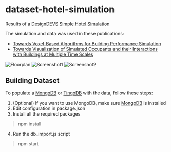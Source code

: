dataset-hotel-simulation
=================================

Results of a [DesignDEVS](http://www.autodeskresearch.com/projects/designdevs) [Simple Hotel Simulation](https://git.autodesk.com/research-ee/designDEVS-hotel-simulation)

The simulation and data was used in these publications:

- [Towards Voxel-Based Algorithms for Building Performance Simulation](http://www.autodeskresearch.com/publications/voxelbasedbps)
- [Towards Visualization of Simulated Occupants and their Interactions with Buildings at Multiple Time Scales](http://www.autodeskresearch.com/publications/multitimescales)

![Floorplan](https://git.autodesk.com/breslas/dataset-hotel-simulation/raw/master/context/floorplan.png)
![Screenshot1](https://git.autodesk.com/breslas/dataset-hotel-simulation/raw/master/doc/120x-Speedlines---Long-2-18-frame_66.png)
![Screenshot2](https://git.autodesk.com/breslas/dataset-hotel-simulation/raw/master/doc/3600x-Speedlines---Long-time_12_03-frame_291_v3.png)

## Building Dataset
To populate a [MongoDB](http://www.mongodb.org/) or [TingoDB](http://www.tingodb.com/) with the data, follow these steps:

1. (Optional) If you want to use MongoDB, make sure [MongoDB](http://www.mongodb.org/) is installed
2. Edit configuration in package.json
3. Install all the required packages
> npm install
4. Run the db_import.js script
> npm start